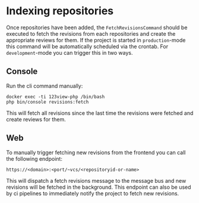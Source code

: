 # Indexing repositories

Once repositories have been added, the `FetchRevisionsCommand` should be executed to fetch the revisions from each repositories and create
the appropriate reviews for them. If the project is started in `production`-mode this command will be automatically scheduled via the crontab.
For `development`-mode you can trigger this in two ways.

## Console

Run the cli command manually:
```shell
docker exec -ti 123view-php /bin/bash
php bin/console revisions:fetch
```
This will fetch all revisions since the last time the revisions were fetched and create reviews for them.

## Web
To manually trigger fetching new revisions from the frontend you can call the following endpoint:
```text
https://<domain>:<port/~vcs/<repositoryid-or-name>
```
This will dispatch a fetch revisions message to the message bus and new revisions will be fetched in the background. This endpoint
can also be used by ci pipelines to immediately notify the project to fetch new revisions.
